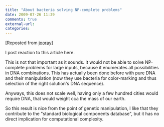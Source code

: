 ```yaml
---
title: "About bacteria solving NP-complete problems"
date: 2009-07-26 11:39
comments: true
external-url:
categories:
---
```

[Reposted from [jooray][1]]

I post reaction to this article here.   
  
This is not that important as it sounds. It would not be able to solve NP-complete problems for large inputs, because it enumerates all possibilities in DNA combinations. This has actually been done before with pure DNA and their manipulation (now they use bacteria for color-marking and thus selection of the right solution's DNA sequence).  
  
Anyways, this does not scale well, having only a few hundred cities would require DNA, that would weight cca the mass of our earth.  
  
So this result is nice from the point of genetic manipulation, I like that they contribute to the "standard biological components database", but it has no direct implication for computational complexity.

  [1]: http://jooray.soup.io/post/23974090/Bacterial-computers-can-crack-mathematical-problems
